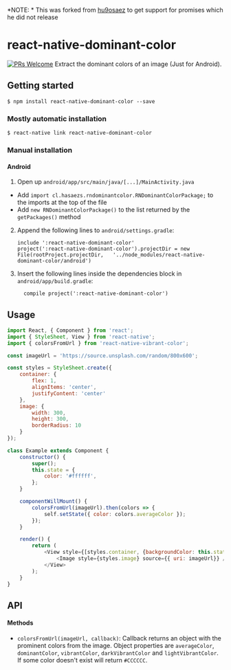 
*NOTE: * This was forked from [hu9osaez](https://github.com/hu9osaez/react-native-dominant-color) to get support for promises
which he did not release 

# react-native-dominant-color
[![PRs Welcome](https://img.shields.io/badge/PRs-welcome-brightgreen.svg?style=flat-square)](http://makeapullrequest.com)
Extract the dominant colors of an image (Just for Android).

## Getting started
`$ npm install react-native-dominant-color --save`

### Mostly automatic installation
`$ react-native link react-native-dominant-color`

### Manual installation

#### Android

1. Open up `android/app/src/main/java/[...]/MainActivity.java`
  - Add `import cl.hasaezs.rndominantcolor.RNDominantColorPackage;` to the imports at the top of the file
  - Add `new RNDominantColorPackage()` to the list returned by the `getPackages()` method
2. Append the following lines to `android/settings.gradle`:
  	```
  	include ':react-native-dominant-color'
  	project(':react-native-dominant-color').projectDir = new File(rootProject.projectDir, 	'../node_modules/react-native-dominant-color/android')
  	```
3. Insert the following lines inside the dependencies block in `android/app/build.gradle`:
  	```
      compile project(':react-native-dominant-color')
  	```


## Usage
```javascript
import React, { Component } from 'react';
import { StyleSheet, View } from 'react-native';
import { colorsFromUrl } from 'react-native-vibrant-color';

const imageUrl = 'https://source.unsplash.com/random/800x600';

const styles = StyleSheet.create({
    container: {
        flex: 1,
        alignItems: 'center',
        justifyContent: 'center'
    },
    image: {
        width: 300,
        height: 300,
        borderRadius: 10
    }
});

class Example extends Component {
    constructor() {
        super();
        this.state = {
            color: '#ffffff',
        };
    }

    componentWillMount() {
        colorsFromUrl(imageUrl).then(colors => {
            self.setState({ color: colors.averageColor });
        });
    }

    render() {
        return (
            <View style={[styles.container, {backgroundColor: this.state.color }]}>
                <Image style={styles.image} source={{ uri: imageUrl}} />
            </View>
        );
    }
}

```

## API
#### Methods
* `colorsFromUrl(imageUrl, callback)`: Callback returns an object with the prominent colors from the image. Object properties are `averageColor`, `dominantColor`,  `vibrantColor`, `darkVibrantColor` and `lightVibrantColor`. If some color doesn't exist will return `#CCCCCC`.